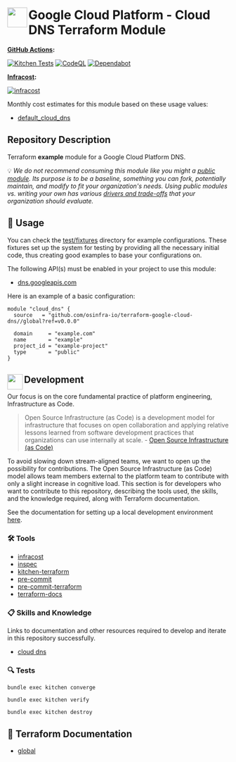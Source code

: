 # <img align="left" width="45" height="45" src="https://github.com/osinfra-io/terraform-google-cloud-dns/assets/1610100/522eb664-92ad-4962-86d6-5206e9257b21"> Google Cloud Platform - Cloud DNS Terraform Module

**[GitHub Actions](https://github.com/osinfra-io/terraform-google-cloud-dns/actions):**

[![Kitchen Tests](https://github.com/osinfra-io/terraform-google-cloud-dns/actions/workflows/kitchen.yml/badge.svg)](https://github.com/osinfra-io/terraform-google-cloud-dns/actions/workflows/kitchen.yml) [![CodeQL](https://github.com/osinfra-io/terraform-google-cloud-dns/actions/workflows/github-code-scanning/codeql/badge.svg)](https://github.com/osinfra-io/terraform-google-cloud-dns/actions/workflows/github-code-scanning/codeql) [![Dependabot](https://github.com/osinfra-io/terraform-google-cloud-dns/actions/workflows/dependabot.yml/badge.svg)](https://github.com/osinfra-io/terraform-google-cloud-dns/actions/workflows/dependabot.yml)

**[Infracost](https://www.infracost.io):**

[![infracost](https://img.shields.io/endpoint?label=default_cloud_dns&url=https://dashboard.api.infracost.io/shields/json/cbeecfe3-576f-4553-984c-e451a575ee47/repos/46392ab4-cde4-4013-b146-95f5e0476ba8/branch/b70ef89a-aeec-4730-86df-c2358e0d1e78/default_cloud_dns)](https://dashboard.infracost.io/org/osinfra-io/repos/46392ab4-cde4-4013-b146-95f5e0476ba8?tab=settings)

Monthly cost estimates for this module based on these usage values:

- [default_cloud_dns](test/fixtures/default_cloud_dns/infracost-usage.yml)

## Repository Description

Terraform **example** module for a Google Cloud Platform DNS.

💡 *We do not recommend consuming this module like you might a [public module](https://registry.terraform.io/browse/modules). Its purpose is to be a baseline, something you can fork, potentially maintain, and modify to fit your organization's needs. Using public modules vs. writing your own has various [drivers and trade-offs](https://docs.osinfra.io/fundamentals/architecture-decision-records/adr-0003) that your organization should evaluate.*

## 🔩 Usage

You can check the [test/fixtures](test/fixtures/) directory for example configurations. These fixtures set up the system for testing by providing all the necessary initial code, thus creating good examples to base your configurations on.

The following API(s) must be enabled in your project to use this module:

- [dns.googleapis.com](https://console.cloud.google.com/apis/library/dns.googleapis.com)

Here is an example of a basic configuration:

```hcl
module "cloud_dns" {
  source   = "github.com/osinfra-io/terraform-google-cloud-dns//global?ref=v0.0.0"

  domain     = "example.com"
  name       = "example"
  project_id = "example-project"
  type       = "public"
}
```

## <img align="left" width="35" height="35" src="https://github.com/osinfra-io/github-organization-management/assets/1610100/39d6ae3b-ccc2-42db-92f1-276a5bc54e65"> Development

Our focus is on the core fundamental practice of platform engineering, Infrastructure as Code.

>Open Source Infrastructure (as Code) is a development model for infrastructure that focuses on open collaboration and applying relative lessons learned from software development practices that organizations can use internally at scale. - [Open Source Infrastructure (as Code)](https://www.osinfra.io)

To avoid slowing down stream-aligned teams, we want to open up the possibility for contributions. The Open Source Infrastructure (as Code) model allows team members external to the platform team to contribute with only a slight increase in cognitive load. This section is for developers who want to contribute to this repository, describing the tools used, the skills, and the knowledge required, along with Terraform documentation.

See the documentation for setting up a local development environment [here](https://docs.osinfra.io/fundamentals/development-setup).

### 🛠️ Tools

- [infracost](https://github.com/infracost/infracost)
- [inspec](https://github.com/inspec/inspec)
- [kitchen-terraform](https://github.com/newcontext-oss/kitchen-terraform)
- [pre-commit](https://github.com/pre-commit/pre-commit)
- [pre-commit-terraform](https://github.com/antonbabenko/pre-commit-terraform)
- [terraform-docs](https://github.com/terraform-docs/terraform-docs)

### 📋 Skills and Knowledge

Links to documentation and other resources required to develop and iterate in this repository successfully.

- [cloud dns](https://cloud.google.com/dns/docs)

### 🔍 Tests

```none
bundle exec kitchen converge
```

```none
bundle exec kitchen verify
```

```none
bundle exec kitchen destroy
```

## 📓 Terraform Documentation

- [global](global/README.md)
